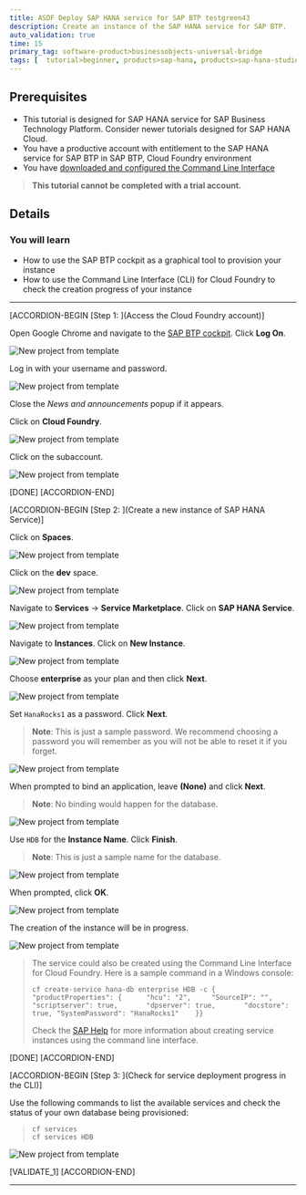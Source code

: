 ```yaml
---
title: ASDF Deploy SAP HANA service for SAP BTP testgreen43
description: Create an instance of the SAP HANA service for SAP BTP.
auto_validation: true
time: 15
primary_tag: software-product>businessobjects-universal-bridge
tags: [  tutorial>beginner, products>sap-hana, products>sap-hana-studio, topic>big-data, software-product>sap-process-control ]
---
```


## Prerequisites
 - This tutorial is designed for SAP HANA service for SAP Business Technology Platform. Consider newer tutorials designed for SAP HANA Cloud.
 - You have a productive account with entitlement to the SAP HANA service for SAP BTP in SAP BTP, Cloud Foundry environment
 - You have [downloaded and configured the Command Line Interface](cp-cf-download-cli)

>**This tutorial cannot be completed with a trial account.**

## Details
### You will learn
  - How to use the SAP BTP cockpit as a graphical tool to provision your instance
  - How to use the Command Line Interface (CLI) for Cloud Foundry to check the creation progress of your instance

---

[ACCORDION-BEGIN [Step 1: ](Access the Cloud Foundry account)]

Open Google Chrome and navigate to the [SAP BTP cockpit](https://account.hana.ondemand.com/). Click **Log On**.

![New project from template](1X.png)

Log in with your username and password.

![New project from template](2.png)

Close the *News and announcements* popup if it appears.

Click on **Cloud Foundry**.

![New project from template](3X.png)

Click on the subaccount.

![New project from template](4X.png)

[DONE]
[ACCORDION-END]

[ACCORDION-BEGIN [Step 2: ](Create a new instance of SAP HANA Service)]

Click on **Spaces**.

![New project from template](5X.png)

Click on the **dev** space.

![New project from template](6X.png)

Navigate to **Services** -> **Service Marketplace**. Click on **SAP HANA Service**.

![New project from template](7.png)

Navigate to **Instances**. Click on **New Instance**.

![New project from template](8.png)

Choose **enterprise** as your plan and then click **Next**.

![New project from template](9.png)

Set `HanaRocks1` as a password. Click **Next**.

>**Note**: This is just a sample password. We recommend choosing a password you will remember as you will not be able to reset it if you forget.

![New project from template](10.png)

When prompted to bind an application, leave **(None)** and click **Next**.

>**Note**: No binding would happen for the database.

![New project from template](11.png)

Use `HDB` for the **Instance Name**. Click **Finish**.

>**Note**: This is just a sample name for the database.

![New project from template](12.png)

When prompted, click **OK**.

![New project from template](13.png)

The creation of the instance will be in progress.

![New project from template](14.png)

> The service could also be created using the Command Line Interface for Cloud Foundry. Here is a sample command in a Windows console:
> ```ssh
> cf create-service hana-db enterprise HDB -c {	"productProperties": {		"hcu": "2",		"SourceIP": "",		"scriptserver": true,		"dpserver": true,		"docstore": true, "SystemPassword": "HanaRocks1"	}}
> ```
> Check the [SAP Help](https://help.sap.com/viewer/d4790b2de2f4429db6f3dff54e4d7b3a/Cloud/en-US/b7775aafc2de4534a00a38a7d8cd1f6b.html) for more information about creating service instances using the command line interface.


[DONE]
[ACCORDION-END]


[ACCORDION-BEGIN [Step 3: ](Check for service deployment progress in the CLI)]


Use the following commands to list the available services and check the status of your own database being provisioned:

> ```ssh
> cf services
> cf services HDB
> ```

![New project from template](15.png)

[VALIDATE_1]
[ACCORDION-END]

---
